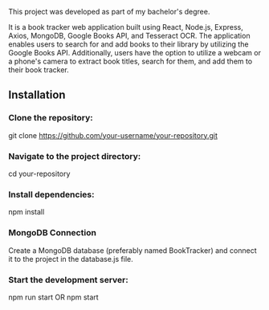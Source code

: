 This project was developed as part of my bachelor's degree. 

It is a book tracker web application built using React, Node.js, Express, Axios, MongoDB, Google Books API, and Tesseract OCR. The application enables users to search for and add books to their library by utilizing the Google Books API. Additionally, users have the option to utilize a webcam or a phone's camera to extract book titles, search for them, and add them to their book tracker.

## Installation

###  Clone the repository:

   git clone https://github.com/your-username/your-repository.git

### Navigate to the project directory:
   cd your-repository

### Install dependencies:
   npm install

### MongoDB Connection
Create a MongoDB database (preferably named BookTracker) and connect it to the project in the database.js file.

### Start the development server:
  npm run start 
  OR
  npm start
